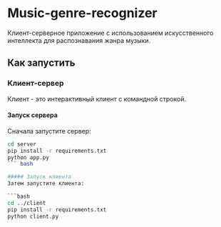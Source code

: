 # Music-genre-recognizer

Клиент-серверное приложение с использованием искусственного интеллекта для распознавания жанра музыки.

## Как запустить

### Клиент-сервер

Клиент - это интерактивный клиент с командной строкой.

#### Запуск сервера

Сначала запустите сервер:

```bash
cd server
pip install -r requirements.txt
python app.py
``` bash

##### Запуск клиента
Затем запустите клиента:

```bash
cd ../client
pip install -r requirements.txt
python client.py
